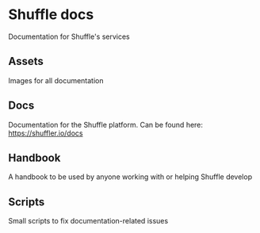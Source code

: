 # Shuffle docs
Documentation for Shuffle's services

## Assets
Images for all documentation

## Docs
Documentation for the Shuffle platform. Can be found here: https://shuffler.io/docs

## Handbook
A handbook to be used by anyone working with or helping Shuffle develop

## Scripts
Small scripts to fix documentation-related issues
